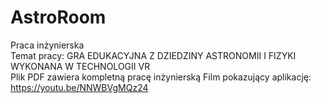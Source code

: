 # AstroRoom
Praca inżynierska<br>
Temat pracy: GRA EDUKACYJNA Z DZIEDZINY ASTRONOMII I FIZYKI WYKONANA W TECHNOLOGII VR <br>
Plik PDF zawiera kompletną pracę inżynierską
Film pokazujący aplikację: https://youtu.be/NNWBVgMQz24
